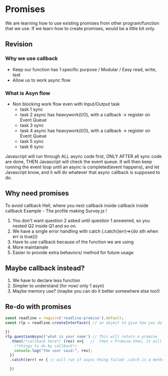 # Promises
We are learning how to use existing promises from other program/function that we use.
If we learn how to create promises, would be a little bit only.

## Revision
### Why we use callback
* Keep our function has 1 specific purpose / Modular / Easy read, write, test
* Allow us to work async flow
### What is Asyn flow
* Non blocking work flow even with Input/Output task
    * task 1 sync
    * task 2 async has heavywork(I/O), with a callback -> register on Event Queue
    * task 3 sync
    * task 4 async has heavywork(I/O), with a callback -> register on Event Queue
    * task 5 sync
    * task 6 sync

Javascript will run through ALL async code first, ONLY AFTER all sync code are done, THEN Javascript will check the event queue. 
It will then keep running the event loop until an async is completed(event happens), and let Javascript know, and it will do whatever that async callback is supposed to do.

## Why need promises
To avoid callback Hell, where you nest callback inside callback inside callback
Example - The profile making Survey.js !
1. You don't want question 2 asked until question 1 answered, so you nested Q2 inside Q1 and so on.
2. We have a single error handling with catch (.catch((err)=>{do sth when err is true}))
3. Have to use callback because of the function we are using
4. More maintainale
5. Easier to provide extra behaviors/ method for future usage

## Maybe callback instead?
1. We have to declare less function
2. Simpler to understand (for now/ only 1 asyn)
3. Maybe memory use? (maybe you can do it better somewhere else too!)

## Re-do with promises
``` javascript
const readline = require('readline-promise').default;
const rlp = readline.createInterface({ // an object to give how you do I/O

})
rlp.questionAsync('what is your name') // This will return a promise 
  .then(/*callback here*/ (res) =>{   // .then = Promise.then, it will run when async was successful 
    /*things to do by callback*/
    console.log("the user said:", res);
  })
  .catch((err) => { // will run if async thing failed .catch is a method

  })
``` 